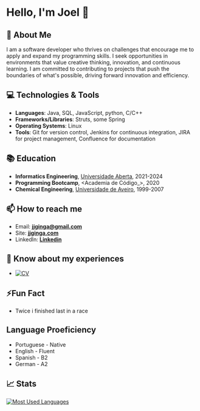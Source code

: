 # Hello, I'm Joel 👋

## 🌟 About Me
I am a software developer who thrives on challenges that encourage me to apply and expand my programming skills. I seek opportunities in environments that value creative thinking, innovation, and continuous learning. I am committed to contributing to projects that push the boundaries of what's possible, driving forward innovation and efficiency.

## 💻 Technologies & Tools
- **Languages**: Java, SQL, JavaScript, python, C/C++
- **Frameworks/Libraries**: Struts, some Spring
- **Operating Systems**: Linux
- **Tools**:  Git for version control, Jenkins for continuous integration, JIRA for project management, Confluence for documentation



## 📚 Education
- **Informatics Engineering**, [Universidade Aberta](https://guiadoscursos.uab.pt/cursos/licenciatura-em-engenharia-informatica/?lang=en), 2021-2024
- **Programming Bootcamp**, <Academia de Código_>, 2020
- **Chemical Engineering**, [Universidade de Aveiro](https://www.ua.pt/en/), 1999-2007

## 📫 How to reach me
- Email: **jjginga@gmail.com**
- Site: <a href="https://jjginga.com" target="blank">**jjginga.com**</a>
- LinkedIn: <a href="https://linkedin.com/in/jjginga" target="blank">**Linkedin**</a>

## 📄 Know about my experiences
- [![CV](https://img.shields.io/static/v1?label=CV&message=View%20My%20CV&color=blue)](https://jjginga.com/assets/pdf/cv_JJGinga_en.pdf)


## ⚡Fun Fact
- Twice i finished last in a race

## Language Proeficiency
- Portuguese - Native
- English - Fluent
- Spanish - B2
- German - A2

## 📈 Stats
[![Most Used Languages](https://github-profile-summary-cards.vercel.app/api/cards/repos-per-language?username=jjginga&theme=radical)](https://github.com/jjginga)

